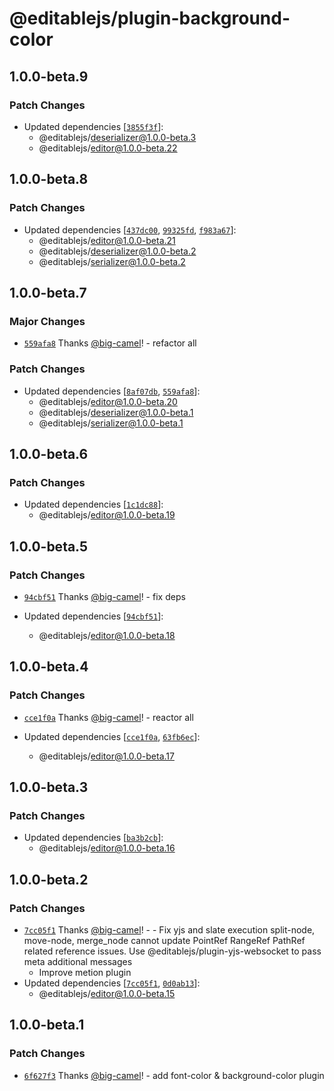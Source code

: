 # @editablejs/plugin-background-color

## 1.0.0-beta.9

### Patch Changes

- Updated dependencies [[`3855f3f`](https://github.com/editablejs/editable/commit/3855f3fdef0869e2057f18b18d2fd2b903ff4287)]:
  - @editablejs/deserializer@1.0.0-beta.3
  - @editablejs/editor@1.0.0-beta.22

## 1.0.0-beta.8

### Patch Changes

- Updated dependencies [[`437dc00`](https://github.com/editablejs/editable/commit/437dc008d72a88d73160ce13e12dc334f7b33248), [`99325fd`](https://github.com/editablejs/editable/commit/99325fd2be94294ecd70ee069f3ba6cdff43219e), [`f983a67`](https://github.com/editablejs/editable/commit/f983a679c4ed20dfc71bcb9e815369a6d8cd6811)]:
  - @editablejs/editor@1.0.0-beta.21
  - @editablejs/deserializer@1.0.0-beta.2
  - @editablejs/serializer@1.0.0-beta.2

## 1.0.0-beta.7

### Major Changes

- [`559afa8`](https://github.com/editablejs/editable/commit/559afa882d9e7f8d6929fa5d74eb1a6fb54a6f39) Thanks [@big-camel](https://github.com/big-camel)! - refactor all

### Patch Changes

- Updated dependencies [[`8af07db`](https://github.com/editablejs/editable/commit/8af07db76b21ecd191e356aed10badc196179152), [`559afa8`](https://github.com/editablejs/editable/commit/559afa882d9e7f8d6929fa5d74eb1a6fb54a6f39)]:
  - @editablejs/editor@1.0.0-beta.20
  - @editablejs/deserializer@1.0.0-beta.1
  - @editablejs/serializer@1.0.0-beta.1

## 1.0.0-beta.6

### Patch Changes

- Updated dependencies [[`1c1dc88`](https://github.com/editablejs/editable/commit/1c1dc880caf1b096da96c79cfcb0f654033f7d25)]:
  - @editablejs/editor@1.0.0-beta.19

## 1.0.0-beta.5

### Patch Changes

- [`94cbf51`](https://github.com/editablejs/editable/commit/94cbf5117612174c0ecb2b536ac6695d1bfcf360) Thanks [@big-camel](https://github.com/big-camel)! - fix deps

- Updated dependencies [[`94cbf51`](https://github.com/editablejs/editable/commit/94cbf5117612174c0ecb2b536ac6695d1bfcf360)]:
  - @editablejs/editor@1.0.0-beta.18

## 1.0.0-beta.4

### Patch Changes

- [`cce1f0a`](https://github.com/editablejs/editable/commit/cce1f0a8fffb12e2adc7d65aa7960ed99236c5ed) Thanks [@big-camel](https://github.com/big-camel)! - reactor all

- Updated dependencies [[`cce1f0a`](https://github.com/editablejs/editable/commit/cce1f0a8fffb12e2adc7d65aa7960ed99236c5ed), [`63fb6ec`](https://github.com/editablejs/editable/commit/63fb6ec7ad7818a275f7b64c4ec09d4934dfd533)]:
  - @editablejs/editor@1.0.0-beta.17

## 1.0.0-beta.3

### Patch Changes

- Updated dependencies [[`ba3b2cb`](https://github.com/editablejs/editable/commit/ba3b2cbe261a618a7bc21be14efe16c88100724a)]:
  - @editablejs/editor@1.0.0-beta.16

## 1.0.0-beta.2

### Patch Changes

- [`7cc05f1`](https://github.com/editablejs/editable/commit/7cc05f185659f56f77d9a7ad16fb78bf317d51fe) Thanks [@big-camel](https://github.com/big-camel)! - - Fix yjs and slate execution split-node, move-node, merge_node cannot update PointRef RangeRef PathRef related reference issues. Use @editablejs/plugin-yjs-websocket to pass meta additional messages
  - Improve metion plugin
- Updated dependencies [[`7cc05f1`](https://github.com/editablejs/editable/commit/7cc05f185659f56f77d9a7ad16fb78bf317d51fe), [`0d0ab13`](https://github.com/editablejs/editable/commit/0d0ab13f616aad6646b284eed2895fff27e2013a)]:
  - @editablejs/editor@1.0.0-beta.15

## 1.0.0-beta.1

### Patch Changes

- [`6f627f3`](https://github.com/editablejs/editable/commit/6f627f3646694cc3399ce7466eb17818ea20d2e3) Thanks [@big-camel](https://github.com/big-camel)! - add font-color & background-color plugin
